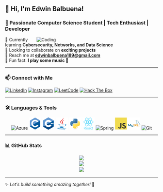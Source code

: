 ## 👋 Hi, I'm Edwin Balbuena!
### 🚀 Passionate Computer Science Student | Tech Enthusiast | Developer  

<img align="right" alt="Coding" width="400" src="https://cdn.dribbble.com/users/330915/screenshots/3587000/media/cf9c914d04e017ab821bab2ee0bb87cb.gif">

🔹 Currently learning **Cybersecurity, Networks, and Data Science**  
🔹 Looking to collaborate on **exciting projects**  
🔹 Reach me at **[edwinbalbuena189@gmail.com](mailto:edwinbalbuena189@gmail.com)**  
🔹 Fun fact: **I play some music 🎸**  

---

### 📫 Connect with Me
[![LinkedIn](https://img.shields.io/badge/LinkedIn-Edwin%20Balbuena-blue?style=for-the-badge&logo=linkedin)](https://linkedin.com/in/edwinbalbuena) 
[![Instagram](https://img.shields.io/badge/Instagram-balbuena.edwinn-%23E4405F?style=for-the-badge&logo=instagram&logoColor=white)](https://instagram.com/balbuena.edwinn) 
[![LeetCode](https://img.shields.io/badge/LeetCode-xpshycho-orange?style=for-the-badge&logo=leetcode)](https://www.leetcode.com/xpshycho)
[![Hack The Box](https://img.shields.io/badge/HackTheBox-xPshycho-green?style=for-the-badge&logo=hackthebox)](https://app.hackthebox.com/users/2277620)

---

### 🛠️ Languages & Tools

<div align="center">
  <img src="https://www.vectorlogo.zone/logos/microsoft_azure/microsoft_azure-icon.svg" alt="Azure" width="40" height="40"/>
  <img src="https://raw.githubusercontent.com/devicons/devicon/master/icons/c/c-original.svg" alt="C" width="40" height="40"/>
  <img src="https://raw.githubusercontent.com/devicons/devicon/master/icons/cplusplus/cplusplus-original.svg" alt="C++" width="40" height="40"/>
  <img src="https://raw.githubusercontent.com/devicons/devicon/master/icons/java/java-original.svg" alt="Java" width="40" height="40"/>
  <img src="https://raw.githubusercontent.com/devicons/devicon/master/icons/python/python-original.svg" alt="Python" width="40" height="40"/>
  <img src="https://raw.githubusercontent.com/devicons/devicon/master/icons/react/react-original-wordmark.svg" alt="React" width="40" height="40"/>
  <img src="https://www.vectorlogo.zone/logos/springio/springio-icon.svg" alt="Spring" width="40" height="40"/>
  <img src="https://raw.githubusercontent.com/devicons/devicon/master/icons/javascript/javascript-original.svg" alt="JavaScript" width="40" height="40"/>
  <img src="https://raw.githubusercontent.com/devicons/devicon/master/icons/mysql/mysql-original-wordmark.svg" alt="MySQL" width="40" height="40"/>
  <img src="https://www.vectorlogo.zone/logos/git-scm/git-scm-icon.svg" alt="Git" width="40" height="40"/>
</div>

---

### 📊 GitHub Stats
<div align="center">
  <img src="https://github-readme-stats.vercel.app/api/top-langs/?username=xpshycho&layout=compact&theme=tokyonight" />
  <br>
  <img src="https://github-readme-stats.vercel.app/api?username=xpshycho&show_icons=true&theme=tokyonight" />
  <br>
  <img src="https://github-profile-summary-cards.vercel.app/api/cards/profile-details?username=xpshycho&theme=tokyonight" />
</div>

---

✨ _Let's build something amazing together!_ 🚀
